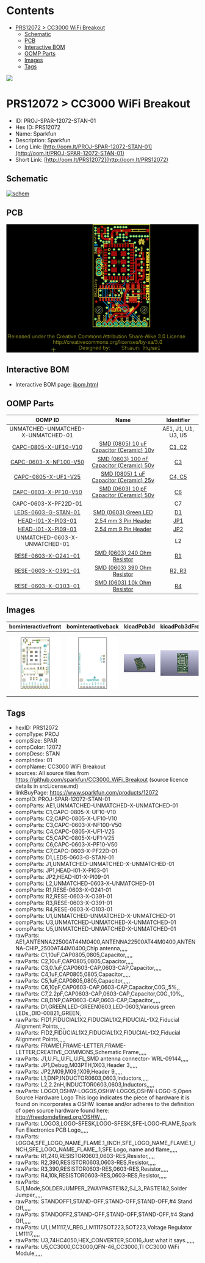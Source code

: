 



Contents
========

* [PRS12072 > CC3000 WiFi Breakout](#prs12072--cc3000-wifi-breakout)
	* [Schematic](#schematic)
	* [PCB](#pcb)
	* [Interactive BOM](#interactive-bom)
	* [OOMP Parts](#oomp-parts)
	* [Images](#images)
	* [Tags](#tags)
  
![][im]
# PRS12072 > CC3000 WiFi Breakout

- ID: PROJ-SPAR-12072-STAN-01
- Hex ID: PRS12072
- Name: Sparkfun
- Description: Sparkfun
- Long Link: [http://oom.lt/PROJ-SPAR-12072-STAN-01](http://oom.lt/PROJ-SPAR-12072-STAN-01)
- Short Link: [http://oom.lt/PRS12072](http://oom.lt/PRS12072)

## Schematic
  
[![schem](eagleSchemImage.png)](eagleSchemImage.png)
## PCB
  
[![pcb](eagleImage.png)](eagleImage.png)
## Interactive BOM

- Interactive BOM page: [ibom.html](https://htmlpreview.github.io/?https://github.com/oomlout/oomlout_OOMP_projects/blob/main/PROJ-SPAR-12072-STAN-01/kicad/bom/ibom.html)

## OOMP Parts
  

|OOMP ID|Name|Identifier|
| :---: | :---: | :---: |
|UNMATCHED-UNMATCHED-X-UNMATCHED-01||AE1, J1, U1, U3, U5|
|[CAPC-0805-X-UF10-V10](https://github.com/oomlout/oomlout_OOMP_parts/tree/main/CAPC-0805-X-UF10-V10/)|[SMD (0805) 10 uF Capacitor (Ceramic) 10v](https://github.com/oomlout/oomlout_OOMP_parts/tree/main/CAPC-0805-X-UF10-V10/)|[C1, C2](https://github.com/oomlout/oomlout_OOMP_parts/tree/main/CAPC-0805-X-UF10-V10/)|
|[CAPC-0603-X-NF100-V50](https://github.com/oomlout/oomlout_OOMP_parts/tree/main/CAPC-0603-X-NF100-V50/)|[SMD (0603) 100 nF Capacitor (Ceramic) 50v](https://github.com/oomlout/oomlout_OOMP_parts/tree/main/CAPC-0603-X-NF100-V50/)|[C3](https://github.com/oomlout/oomlout_OOMP_parts/tree/main/CAPC-0603-X-NF100-V50/)|
|[CAPC-0805-X-UF1-V25](https://github.com/oomlout/oomlout_OOMP_parts/tree/main/CAPC-0805-X-UF1-V25/)|[SMD (0805) 1 uF Capacitor (Ceramic) 25v](https://github.com/oomlout/oomlout_OOMP_parts/tree/main/CAPC-0805-X-UF1-V25/)|[C4, C5](https://github.com/oomlout/oomlout_OOMP_parts/tree/main/CAPC-0805-X-UF1-V25/)|
|[CAPC-0603-X-PF10-V50](https://github.com/oomlout/oomlout_OOMP_parts/tree/main/CAPC-0603-X-PF10-V50/)|[SMD (0603) 10 pF Capacitor (Ceramic) 50v](https://github.com/oomlout/oomlout_OOMP_parts/tree/main/CAPC-0603-X-PF10-V50/)|[C6](https://github.com/oomlout/oomlout_OOMP_parts/tree/main/CAPC-0603-X-PF10-V50/)|
|CAPC-0603-X-PF22D-01||C7|
|[LEDS-0603-G-STAN-01](https://github.com/oomlout/oomlout_OOMP_parts/tree/main/LEDS-0603-G-STAN-01/)|[SMD (0603) Green LED](https://github.com/oomlout/oomlout_OOMP_parts/tree/main/LEDS-0603-G-STAN-01/)|[D1](https://github.com/oomlout/oomlout_OOMP_parts/tree/main/LEDS-0603-G-STAN-01/)|
|[HEAD-I01-X-PI03-01](https://github.com/oomlout/oomlout_OOMP_parts/tree/main/HEAD-I01-X-PI03-01/)|[2.54 mm 3 Pin Header](https://github.com/oomlout/oomlout_OOMP_parts/tree/main/HEAD-I01-X-PI03-01/)|[JP1](https://github.com/oomlout/oomlout_OOMP_parts/tree/main/HEAD-I01-X-PI03-01/)|
|[HEAD-I01-X-PI09-01](https://github.com/oomlout/oomlout_OOMP_parts/tree/main/HEAD-I01-X-PI09-01/)|[2.54 mm 9 Pin Header](https://github.com/oomlout/oomlout_OOMP_parts/tree/main/HEAD-I01-X-PI09-01/)|[JP2](https://github.com/oomlout/oomlout_OOMP_parts/tree/main/HEAD-I01-X-PI09-01/)|
|UNMATCHED-0603-X-UNMATCHED-01||L2|
|[RESE-0603-X-O241-01](https://github.com/oomlout/oomlout_OOMP_parts/tree/main/RESE-0603-X-O241-01/)|[SMD (0603) 240 Ohm Resistor](https://github.com/oomlout/oomlout_OOMP_parts/tree/main/RESE-0603-X-O241-01/)|[R1](https://github.com/oomlout/oomlout_OOMP_parts/tree/main/RESE-0603-X-O241-01/)|
|[RESE-0603-X-O391-01](https://github.com/oomlout/oomlout_OOMP_parts/tree/main/RESE-0603-X-O391-01/)|[SMD (0603) 390 Ohm Resistor](https://github.com/oomlout/oomlout_OOMP_parts/tree/main/RESE-0603-X-O391-01/)|[R2, R3](https://github.com/oomlout/oomlout_OOMP_parts/tree/main/RESE-0603-X-O391-01/)|
|[RESE-0603-X-O103-01](https://github.com/oomlout/oomlout_OOMP_parts/tree/main/RESE-0603-X-O103-01/)|[SMD (0603) 10k Ohm Resistor](https://github.com/oomlout/oomlout_OOMP_parts/tree/main/RESE-0603-X-O103-01/)|[R4](https://github.com/oomlout/oomlout_OOMP_parts/tree/main/RESE-0603-X-O103-01/)|

## Images
  
  

|bominteractivefront|bominteractiveback|kicadPcb3d|kicadPcb3dFront|kicadPcb3dBack|kicadSchem|eagleImage|eagleSchemImage|pcbdraw|pcbdrawback|
| :---: | :---: | :---: | :---: | :---: | :---: | :---: | :---: | :---: | :---: |
|[![bominteractivefront](bomFront_140.png)](bomFront.png)|[![bominteractiveback](bomBack_140.png)](bomBack.png)|[![kicadPcb3d](kicadPcb3d_140.png)](kicadPcb3d.png)|[![kicadPcb3dFront](kicadPcb3dFront_140.png)](kicadPcb3dFront.png)|[![kicadPcb3dBack](kicadPcb3dBack_140.png)](kicadPcb3dBack.png)|[![kicadSchem](kicadSchem_140.png)](kicadSchem.png)|[![eagleImage](eagleImage_140.png)](eagleImage.png)|[![eagleSchemImage](eagleSchemImage_140.png)](eagleSchemImage.png)|[![pcbdraw](pcbdraw_140.png)](pcbdraw.png)|[![pcbdrawback](pcbdrawBack_140.png)](pcbdrawBack.png)|

## Tags

- hexID: PRS12072
- oompType: PROJ
- oompSize: SPAR
- oompColor: 12072
- oompDesc: STAN
- oompIndex: 01
- oompName: CC3000 WiFi Breakout
- sources: All source files from https://github.com/sparkfun/CC3000_WiFi_Breakout (source licence details in srcLicense.md)
- linkBuyPage: https://www.sparkfun.com/products/12072
- oompID: PROJ-SPAR-12072-STAN-01
- oompParts: AE1,UNMATCHED-UNMATCHED-X-UNMATCHED-01
- oompParts: C1,CAPC-0805-X-UF10-V10
- oompParts: C2,CAPC-0805-X-UF10-V10
- oompParts: C3,CAPC-0603-X-NF100-V50
- oompParts: C4,CAPC-0805-X-UF1-V25
- oompParts: C5,CAPC-0805-X-UF1-V25
- oompParts: C6,CAPC-0603-X-PF10-V50
- oompParts: C7,CAPC-0603-X-PF22D-01
- oompParts: D1,LEDS-0603-G-STAN-01
- oompParts: J1,UNMATCHED-UNMATCHED-X-UNMATCHED-01
- oompParts: JP1,HEAD-I01-X-PI03-01
- oompParts: JP2,HEAD-I01-X-PI09-01
- oompParts: L2,UNMATCHED-0603-X-UNMATCHED-01
- oompParts: R1,RESE-0603-X-O241-01
- oompParts: R2,RESE-0603-X-O391-01
- oompParts: R3,RESE-0603-X-O391-01
- oompParts: R4,RESE-0603-X-O103-01
- oompParts: U1,UNMATCHED-UNMATCHED-X-UNMATCHED-01
- oompParts: U3,UNMATCHED-UNMATCHED-X-UNMATCHED-01
- oompParts: U5,UNMATCHED-UNMATCHED-X-UNMATCHED-01
- rawParts: AE1,ANTENNA22500AT44M0400,ANTENNA22500AT44M0400,ANTENNA-CHIP_2500AT44M0400,Chip antenna,,,,,
- rawParts: C1,10uF,CAP0805,0805,Capacitor,,,,,
- rawParts: C2,10uF,CAP0805,0805,Capacitor,,,,,
- rawParts: C3,0.1uF,CAP0603-CAP,0603-CAP,Capacitor,,,,,
- rawParts: C4,1uF,CAP0805,0805,Capacitor,,,,,
- rawParts: C5,1uF,CAP0805,0805,Capacitor,,,,,
- rawParts: C6,10pF,CAP0603-CAP,0603-CAP,Capacitor,C0G,,5%,,
- rawParts: C7,2.2pF,CAP0603-CAP,0603-CAP,Capacitor,C0G,,10%,,
- rawParts: C8,DNP,CAP0603-CAP,0603-CAP,Capacitor,,,,,
- rawParts: D1,GREEN,LED-GREEN0603,LED-0603,Various green LEDs,,DIO-00821,,GREEN,
- rawParts: FID1,FIDUCIAL1X2,FIDUCIAL1X2,FIDUCIAL-1X2,Fiducial Alignment Points,,,,,
- rawParts: FID2,FIDUCIAL1X2,FIDUCIAL1X2,FIDUCIAL-1X2,Fiducial Alignment Points,,,,,
- rawParts: FRAME1,FRAME-LETTER,FRAME-LETTER,CREATIVE_COMMONS,Schematic Frame,,,,,
- rawParts: J1,U.FL,U.FL,U.FL,SMD antenna connector- WRL-09144,,,,,
- rawParts: JP1,Debug,M03PTH,1X03,Header 3,,,,,
- rawParts: JP2,M09,M09,1X09,Header 9,,,,,
- rawParts: L1,DNP,INDUCTOR0603,0603,Inductors,,,,,
- rawParts: L2,2.2nH,INDUCTOR0603,0603,Inductors,,,,,
- rawParts: LOGO1,OSHW-LOGOS,OSHW-LOGOS,OSHW-LOGO-S,Open Source Hardware Logo This logo indicates the piece of hardware it is found on incorporates a OSHW license and/or adheres to the definition of open source hardware found here: http://freedomdefined.org/OSHW,,,,,
- rawParts: LOGO3,LOGO-SFESK,LOGO-SFESK,SFE-LOGO-FLAME,Spark Fun Electronics PCB Logo,,,,,
- rawParts: LOGO4,SFE_LOGO_NAME_FLAME.1_INCH,SFE_LOGO_NAME_FLAME.1_INCH,SFE_LOGO_NAME_FLAME_.1,SFE Logo, name and flame,,,,,
- rawParts: R1,240,RESISTOR0603,0603-RES,Resistor,,,,,
- rawParts: R2,390,RESISTOR0603,0603-RES,Resistor,,,,,
- rawParts: R3,390,RESISTOR0603-RES,0603-RES,Resistor,,,,,
- rawParts: R4,10k,RESISTOR0603-RES,0603-RES,Resistor,,,,,
- rawParts: SJ1,Mode,SOLDERJUMPER_2WAYPASTE1&2,SJ_3_PASTE1&2,Solder Jumper,,,,,
- rawParts: STANDOFF1,STAND-OFF,STAND-OFF,STAND-OFF,#4 Stand Off,,,,,
- rawParts: STANDOFF2,STAND-OFF,STAND-OFF,STAND-OFF,#4 Stand Off,,,,,
- rawParts: U1,LM1117,V_REG_LM1117SOT223,SOT223,Voltage Regulator LM1117,,,,,
- rawParts: U3,74HC4050,HEX_CONVERTER,SO016,Just what it says.,,,,,
- rawParts: U5,CC3000,CC3000,QFN-46_CC3000,TI CC3000 WiFi Module,,,,,



[im]: kicadPcb3d_450.png
